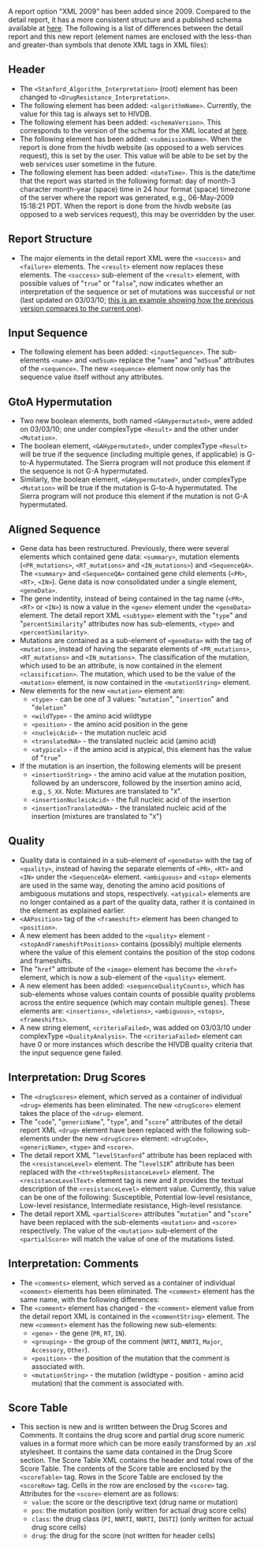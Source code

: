 A report option "XML 2009" has been added since 2009. Compared to the detail report, it has a more consistent structure and a published schema available at [here][xsd]. The following is a list of differences between the detail report and this new report (element names are enclosed with the less-than and greater-than symbols that denote XML tags in XML files):

## Header

* The `<Stanford_Algorithm_Interpretation>` (root) element has been changed to `<DrugResistance_Interpretation>`.
* The following element has been added: `<algorithmName>`. Currently, the value for this tag is always set to HIVDB.
* The following element has been added: `<schemaVersion>`. This corresponds to the version of the schema for the XML located at [here][xsd].
* The following element has been added: `<submissionName>`. When the report is done from the hivdb website (as opposed to a web services request), this is set by the user. This value will be able to be set by the web services user sometime in the future.
* The following element has been added: `<dateTime>`. This is the date/time that the report was started in the following format: day of month-3 character month-year (space) time in 24 hour format (space) timezone of the server where the report was generated, e.g., 06-May-2009 15:18:21 PDT. When the report is done from the hivdb website (as opposed to a web services request), this may be overridden by the user.

## Report Structure

* The major elements in the detail report XML were the `<success>` and `<failure>` elements. The `<result>` element now replaces these elements. The `<success>` sub-element of the `<result>` element, with possible values of "`true`" or "`false`", now indicates whether an interpretation of the sequence or set of mutations was successful or not (last updated on 03/03/10; [this is an example showing how the previous version compares to the current one](/DR/webservices/example_changesInElementsResultQuality.html)).

## Input Sequence

* The following element has been added: `<inputSequence>`. The sub-elements `<name>` and `<md5sum>` replace the "`name`" and "`md5sum`" attributes of the `<sequence>`. The new `<sequence>` element now only has the sequence value itself without any attributes.

## GtoA Hypermutation

* Two new boolean elements, both named `<GAHypermutated>`, were added on 03/03/10; one under complexType `<Result>` and the other under `<Mutation>`.
* The boolean element, `<GAHypermutated>`, under complexType `<Result>` will be true if the sequence (including multiple genes, if applicable) is G-to-A hypermutated. The Sierra program will not produce this element if the sequence is not G-A hypermutated.
* Similarly, the boolean element, `<GAHypermutated>`, under complexType `<Mutation>` will be true if the mutation is G-to-A hypermutated. The Sierra program will not produce this element if the mutation is not G-A hypermutated.

## Aligned Sequence

* Gene data has been restructured. Previously, there were several elements which contained gene data: `<summary>`, mutation elements (`<PR_mutations>`, `<RT_mutations>` and `<IN_mutations>`) and `<SequenceQA>`. The `<summary>` and `<SequenceQA>` contained gene child elements (`<PR>`, `<RT>`, `<IN>`). Gene data is now consolidated under a single element, `<geneData>`.
* The gene indentity, instead of being contained in the tag name (`<PR>`, `<RT>` or `<IN>`) is now a value in the `<gene>` element under the `<geneData>` element. The detail report XML `<subtype>` element with the "`type`" and "`percentSimilarity`" attributes now has sub-elements, `<type>` and `<percentSimilarity>`.
* Mutations are contained as a sub-element of `<geneData>` with the tag of `<mutation>`, instead of having the separate elements of `<PR_mutations>`, `<RT_mutations>` and `<IN_mutations>`. The classification of the mutation, which used to be an attribute, is now contained in the element `<classification>`. The mutation, which used to be the value of the `<mutation>` element, is now contained in the `<mutationString>` element.
* New elements for the new `<mutation>` element are:
  * `<type>` - can be one of 3 values: "`mutation`", "`insertion`" and "`deletion`"
  * `<wildType>` - the amino acid wildtype
  * `<position>` - the amino acid position in the gene
  * `<nucleicAcid>` - the mutation nucleic acid
  * `<translatedNA>` - the translated nucleic acid (amino acid)
  * `<atypical>` - if the amino acid is atypical, this element has the value of "`true`"
* If the mutation is an insertion, the following elements will be present
  * `<insertionString>` - the amino acid value at the mutation position, followed by an underscore, followed by the insertion amino acid, e.g., `S_XX`. Note: Mixtures are translated to "`X`".
  * `<insertionNucleicAcid>` - the full nucleic acid of the insertion
  * `<insertionTranslatedNA>` - the translated nucleic acid of the insertion (mixtures are translated to "`X`")

## Quality

* Quality data is contained in a sub-element of `<geneData>` with the tag of `<quality>`, instead of having the separate elements of `<PR>`, `<RT>` and `<IN>` under the `<SequenceQA>` element. `<ambiguous>` and `<stop>` elements are used in the same way, denoting the amino acid positions of ambiguous mutations and stops, respectively. `<atypical>` elements are no longer contained as a part of the quality data, rather it is contained in the <mutation> element as explained earlier.
* `<AAPosition>` tag of the `<frameshift>` element has been changed to `<position>`.
* A new element has been added to the `<quality>` element - `<stopAndFrameshiftPositions>` contains (possibly) multiple elements where the value of this element contains the position of the stop codons and frameshifts.
* The "`href`" attribute of the `<image>` element has become the `<href>` element, which is now a sub-element of the `<quality>` element.
* A new element has been added: `<sequenceQualityCounts>`, which has sub-elements whose values contain counts of possible quality problems across the entire sequence (which may contain multiple genes). These elements are: `<insertions>`, `<deletions>`, `<ambiguous>`, `<stops>`, `<frameshifts>`.
* A new string element, `<criteriaFailed>`, was added on 03/03/10 under complexType `<QualityAnalysis>`. The `<criteriaFailed>` element can have 0 or more instances which describe the HIVDB quality criteria that the input sequence gene failed.

## Interpretation: Drug Scores

* The `<drugScores>` element, which served as a container of individual `<drug>` elements has been eliminated. The new `<drugScore>` element takes the place of the `<drug>` element.
* The "`code`", "`genericName`", "`type`", and "`score`" attributes of the detail report XML `<drug>` element have been replaced with the following sub-elements under the new `<drugScore>` element: `<drugCode>`, `<genericName>`, `<type>` and `<score>`.
* The detail report XML "`levelStanford`" attribute has been replaced with the `<resistanceLevel>` element. The "`levelSIR`" attribute has been replaced with the `<threeStepResistanceLevel>` element. The `<resistanceLevelText>` element tag is new and it provides the textual description of the `<resistanceLevel>` element value. Currently, this value can be one of the following: Susceptible, Potential low-level resistance, Low-level resistance, Intermediate resistance, High-level resistance.
* The detail report XML `<partialScore>` attributes "`mutation`" and "`score`" have been replaced with the sub-elements `<mutation>` and `<score>` respectively. The value of the `<mutation>` sub-element of the `<partialScore>` will match the value of one of the mutations listed.

## Interpretation: Comments

* The `<comments>` element, which served as a container of individual `<comment>` elements has been eliminated. The `<comment>` element has the same name, with the following differences:
* The `<comment>` element has changed - the `<comment>` element value from the detail report XML is contained in the `<commentString>` element. The new `<comment>` element has the following new sub-elements:
  * `<gene>` - the gene (`PR`, `RT`, `IN`).
  * `<grouping>` - the group of the comment (`NRTI`, `NNRTI`, `Major`, `Accessory`, `Other`).
  * `<position>` - the position of the mutation that the comment is associated with.
  * `<mutationString>` - the mutation (wildtype - position - amino acid mutation) that the comment is associated with.

## Score Table

* This section is new and is written between the Drug Scores and Comments. It contains the drug score and partial drug score numeric values in a format more which can be more easily transformed by an .xsl stylesheet. It contains the same data contained in the Drug Score section. The Score Table XML contains the header and total rows of the Score Table. The contents of the Score table are enclosed by the `<scoreTable>` tag. Rows in the Score Table are enclosed by the `<scoreRow>` tag. Cells in the row are enclosed by the `<score>` tag. Attributes for the `<score>` element are as follows:
  * `value`: the score or the descriptive text (drug name or mutation)
  * `pos`: the mutation position (only written for actual drug score cells)
  * `class`: the drug class (`PI`, `NNRTI`, `NNRTI`, `INSTI`) (only written for actual drug score cells)
  * `drug`: the drug for the score (not written for header cells)

[xsd]: $$CMS_PREFIX$$downloads/schema/drug-resistance.xsd
